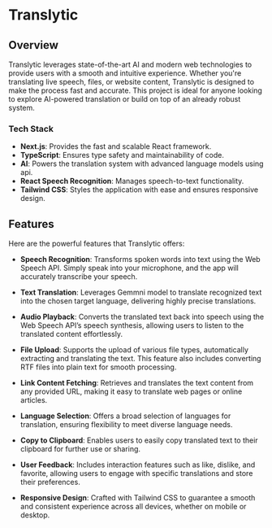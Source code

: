 # Translytic

## Overview

Translytic leverages state-of-the-art AI and modern web technologies to provide users with a smooth and intuitive experience. Whether you're translating live speech, files, or website content, Translytic is designed to make the process fast and accurate. This project is ideal for anyone looking to explore AI-powered translation or build on top of an already robust system.


### Tech Stack

- **Next.js**: Provides the fast and scalable React framework.
- **TypeScript**: Ensures type safety and maintainability of code.
- **AI**: Powers the translation system with advanced language models using api.
- **React Speech Recognition**: Manages speech-to-text functionality.
- **Tailwind CSS**: Styles the application with ease and ensures responsive design.

## Features
Here are the powerful features that Translytic offers:

- **Speech Recognition**: Transforms spoken words into text using the Web Speech API. Simply speak into your microphone, and the app will accurately transcribe your speech.

- **Text Translation**: Leverages Gemmni model to translate recognized text into the chosen target language, delivering highly precise translations.

- **Audio Playback**: Converts the translated text back into speech using the Web Speech API’s speech synthesis, allowing users to listen to the translated content effortlessly.

- **File Upload**: Supports the upload of various file types, automatically extracting and translating the text. This feature also includes converting RTF files into plain text for smooth processing.

- **Link Content Fetching**: Retrieves and translates the text content from any provided URL, making it easy to translate web pages or online articles.

- **Language Selection**: Offers a broad selection of languages for translation, ensuring flexibility to meet diverse language needs.

- **Copy to Clipboard**: Enables users to easily copy translated text to their clipboard for further use or sharing.

- **User Feedback**: Includes interaction features such as like, dislike, and favorite, allowing users to engage with specific translations and store their preferences.

- **Responsive Design**: Crafted with Tailwind CSS to guarantee a smooth and consistent experience across all devices, whether on mobile or desktop.